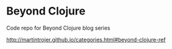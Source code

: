 # Beyond Clojure

Code repo for Beyond Clojure blog series

http://martintrojer.github.io/categories.html#beyond-clojure-ref
